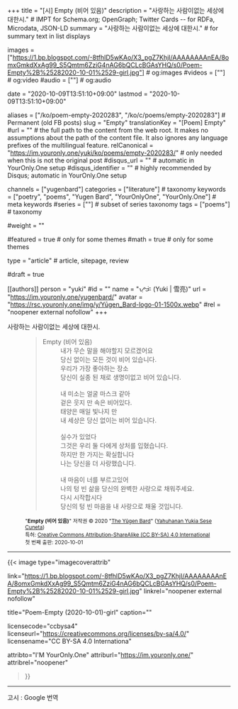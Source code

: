 +++
title = "[시] Empty (비어 있음)"
description = "사랑하는 사람이없는 세상에 대한시."													# IMPT for Schema.org; OpenGraph; Twitter Cards -- for RDFa, Microdata, JSON-LD
summary = "사랑하는 사람이없는 세상에 대한시."																											# for summary text in list displays

images = ["https://1.bp.blogspot.com/-8tfhID5wKAo/X3_pgZ7KhjI/AAAAAAAAnEA/8omxGmkdXxAg99_S5Qmtm6ZziG4nAG6bQCLcBGAsYHQ/s0/Poem-Empty%2B%25282020-10-01%2529-girl.jpg"]																											# og:images
#videos = [""]																											# og:video
#audio = [""]																												# og:audio

date = "2020-10-09T13:51:10+09:00"
lastmod = "2020-10-09T13:51:10+09:00"

aliases = ["/ko/poem-empty-2020283", "/ko/c/poems/empty-2020283"]	# Permanent (old FB posts)
slug = "Empty"
translationKey = "[Poem] Empty"
#url = ""																														# the full path to the content from the web root. It makes no assumptions about the path of the content file. It also ignores any language prefixes of the multilingual feature.
relCanonical = "https://im.youronly.one/yuki/ko/poems/empty-2020283/"																									# only needed when this is not the original post
#disqus_url = ""                                                    # automatic in YourOnly.One setup
#disqus_identifier = ""                                             # highly recommended by Disqus; automatic in YourOnly.One setup

channels = ["yugenbard"]
categories = ["literature"]																									# taxonomy
keywords = ["poetry", "poems", "Yugen Bard", "YourOnlyOne", "YourOnly.One"]																										# meta keywords
#series = [""]																											# subset of series taxonomy
tags = ["poems"]																						# taxonomy

#weight = ""

#featured = true																									# only for some themes
#math = true																											# only for some themes

type = "article"                                                           # article, sitepage, review

#draft = true

[[authors]]
person = "yuki"
#id = ""
name = "ᜌᜓᜃᜒ (Yuki | 雪亮)"
url = "https://im.youronly.one/yugenbard/"
avatar = "https://rsc.youronly.one/img/y/Yūgen_Bard-logo-01-1500x.webp"
#rel = "noopener external nofollow"
+++

사랑하는 사람이없는 세상에 대한시.

<!--more-->

<figure class="quote_box qbs_stanza qbc_pink">
  <blockquote>
    <dl>
      <dt>Empty (비어 있음)</dt>
      <dd>내가 무슨 말을 해야할지 모르겠어요</dd>
      <dd>당신 없이는 모든 것이 비어 있습니다.</dd>
      <dd>우리가 가장 좋아하는 장소</dd>
      <dd>당신이 실종 된 채로 생명이없고 비어 있습니다.</dd>
      <br/>
      <dd>내 미소는 얼굴 마스크 같아</dd>
      <dd>겉은 웃지 만 속은 비어있다.</dd>
      <dd>태양은 매일 빛나지 만</dd>
      <dd>내 세상은 당신 없이는 비어 있습니다.</dd>
      <br/>
      <dd>실수가 있었다</dd>
      <dd>그것은 우리 둘 다에게 상처를 입혔습니다.</dd>
      <dd>하지만 한 가지는 확실합니다</dd>
      <dd>나는 당신을 더 사랑했습니다.</dd>
      <br/>
      <dd>내 마음이 너를 부르고있어</dd>
      <dd>나의 텅 빈 삶을 당신의 완벽한 사랑으로 채워주세요.</dd>
      <dd>다시 시작합시다</dd>
      <dd>당신의 텅 빈 마음을 내 사랑으로 채울 것입니다.</dd>
    </dl>
  </blockquote>
  <figcaption class="attribution_copyright txt_center">
    <p><small>
      "<b>Empty (비어 있음)</b>" 저작권 © 2020 "<a href="https://im.youronly.one/yugenbard/" rel="dct:creator noopener" referrerpolicy="strict-origin-when-cross-origin">The Yūgen Bard</a>" (<a href="https://youronly.one" rel="dct:creator noopener" referrerpolicy="strict-origin-when-cross-origin">Yahuhanan Yukia Sese Cuneta</a>)<br/>
      특허: <a href="https://creativecommons.org/licenses/by-sa/4.0/" rel="license noopener external nofollow" referrerpolicy="strict-origin-when-cross-origin">Creative Commons Attribution-ShareAlike (CC BY-SA) 4.0 International</a><br/>
      첫 번째 출판: 2020-10-01
    </small></p>
  </figcaption>
</figure>

---

{{< image
  type="imagecoverattrib"

  link="https://1.bp.blogspot.com/-8tfhID5wKAo/X3_pgZ7KhjI/AAAAAAAAnEA/8omxGmkdXxAg99_S5Qmtm6ZziG4nAG6bQCLcBGAsYHQ/s0/Poem-Empty%2B%25282020-10-01%2529-girl.jpg"
  linkrel="noopener external nofollow"

  title="Poem-Empty (2020-10-01)-girl"
  caption=""

  licensecode="ccbysa4"
  licenseurl="https://creativecommons.org/licenses/by-sa/4.0/"
  licensename="CC BY-SA 4.0 Internationa"

  attribto="I'M YourOnly.One"
  attriburl="https://im.youronly.one/"
  attribrel="noopener"
>}}

---

고시 : Google 번역
